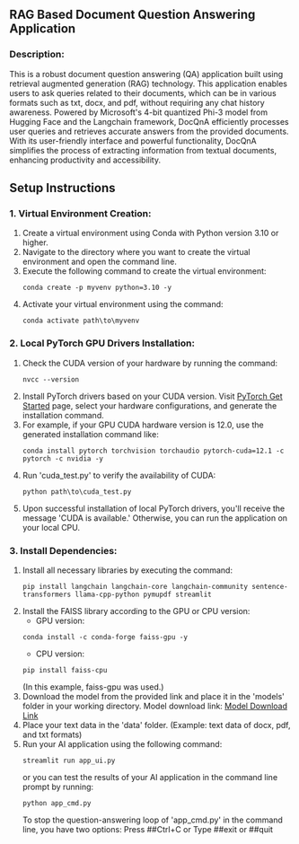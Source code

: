 ## RAG Based Document Question Answering Application

### Description:
This is a robust document question answering (QA) application built using retrieval augmented generation (RAG) technology. This application enables users to ask queries related to their documents, which can be in various formats such as txt, docx, and pdf, without requiring any chat history awareness. Powered by Microsoft's 4-bit quantized Phi-3 model from Hugging Face and the Langchain framework, DocQnA efficiently processes user queries and retrieves accurate answers from the provided documents. With its user-friendly interface and powerful functionality, DocQnA simplifies the process of extracting information from textual documents, enhancing productivity and accessibility.

## Setup Instructions

### 1. Virtual Environment Creation:
1. Create a virtual environment using Conda with Python version 3.10 or higher.
2. Navigate to the directory where you want to create the virtual environment and open the command line.
3. Execute the following command to create the virtual environment:
    ```
    conda create -p myvenv python=3.10 -y
    ```
4. Activate your virtual environment using the command:
    ```
    conda activate path\to\myvenv
    ```

### 2. Local PyTorch GPU Drivers Installation:
1. Check the CUDA version of your hardware by running the command:
    ```
    nvcc --version
    ```
2. Install PyTorch drivers based on your CUDA version. Visit [PyTorch Get Started](https://pytorch.org/get-started/locally/) page, select your hardware configurations, and generate the installation command.
3. For example, if your GPU CUDA hardware version is 12.0, use the generated installation command like:
    ```
    conda install pytorch torchvision torchaudio pytorch-cuda=12.1 -c pytorch -c nvidia -y
    ```
4. Run 'cuda_test.py' to verify the availability of CUDA:
    ```
    python path\to\cuda_test.py
    ```
5. Upon successful installation of local PyTorch drivers, you'll receive the message 'CUDA is available.' Otherwise, you can run the application on your local CPU.

### 3. Install Dependencies:
1. Install all necessary libraries by executing the command:
    ```
    pip install langchain langchain-core langchain-community sentence-transformers llama-cpp-python pymupdf streamlit
    ```
2. Install the FAISS library according to the GPU or CPU version:
    - GPU version:
    ```
    conda install -c conda-forge faiss-gpu -y
    ```
    - CPU version:
    ```
    pip install faiss-cpu
    ```
    (In this example, faiss-gpu was used.)
3. Download the model from the provided link and place it in the 'models' folder in your working directory. Model download link: [Model Download Link](https://huggingface.co/microsoft/Phi-3-mini-4k-instruct-gguf/blob/main/Phi-3-mini-4k-instruct-q4.gguf)
4. Place your text data in the 'data' folder. (Example: text data of docx, pdf, and txt formats)
5. Run your AI application using the following command:
    ```
    streamlit run app_ui.py
    ```
    or you can test the results of your AI application in the command line prompt by running:
    ```
    python app_cmd.py
    ```
    To stop the question-answering loop of 'app_cmd.py' in the command line, you have two options: Press ##Ctrl+C or Type ##exit or ##quit
